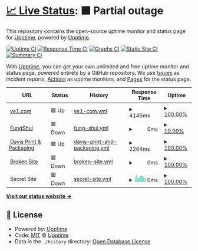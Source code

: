 # [📈 Live Status](https://demo.upptime.js.org): <!--live status--> **🟧 Partial outage**

This repository contains the open-source uptime monitor and status page for [Upptime](https://upptime.js.org), powered by [Upptime](https://github.com/upptime/upptime).

[![Uptime CI](https://github.com/koj-co/upptime/workflows/Uptime%20CI/badge.svg)](https://github.com/koj-co/upptime/actions?query=workflow%3A%22Uptime+CI%22)
[![Response Time CI](https://github.com/koj-co/upptime/workflows/Response%20Time%20CI/badge.svg)](https://github.com/koj-co/upptime/actions?query=workflow%3A%22Response+Time+CI%22)
[![Graphs CI](https://github.com/koj-co/upptime/workflows/Graphs%20CI/badge.svg)](https://github.com/koj-co/upptime/actions?query=workflow%3A%22Graphs+CI%22)
[![Static Site CI](https://github.com/koj-co/upptime/workflows/Static%20Site%20CI/badge.svg)](https://github.com/koj-co/upptime/actions?query=workflow%3A%22Static+Site+CI%22)
[![Summary CI](https://github.com/koj-co/upptime/workflows/Summary%20CI/badge.svg)](https://github.com/koj-co/upptime/actions?query=workflow%3A%22Summary+CI%22)

With [Upptime](https://upptime.js.org), you can get your own unlimited and free uptime monitor and status page, powered entirely by a GitHub repository. We use [Issues](https://github.com/upptime/upptime/issues) as incident reports, [Actions](https://github.com/upptime/upptime/actions) as uptime monitors, and [Pages](https://demo.upptime.js.org) for the status page.

<!--start: status pages-->
<!-- This summary is generated by Upptime (https://github.com/upptime/upptime) -->
<!-- Do not edit this manually, your changes will be overwritten -->
<!-- prettier-ignore -->
| URL | Status | History | Response Time | Uptime |
| --- | ------ | ------- | ------------- | ------ |
| <img alt="" src="https://favicons.githubusercontent.com/www.ve1.com" height="13"> [ve1.com](https://www.ve1.com) | 🟩 Up | [ve1-com.yml](https://github.com/mewmix/serverstats/commits/master/history/ve1-com.yml) | <details><summary><img alt="Response time graph" src="./graphs/ve1-com/response-time-week.png" height="20"> 4146ms</summary><br><a href="https://demo.upptime.js.org/history/ve1-com"><img alt="Response time 4146" src="https://img.shields.io/endpoint?url=https%3A%2F%2Fraw.githubusercontent.com%2Fmewmix%2Fserverstats%2Fmaster%2Fapi%2Fve1-com%2Fresponse-time.json"></a><br><a href="https://demo.upptime.js.org/history/ve1-com"><img alt="24-hour response time 4146" src="https://img.shields.io/endpoint?url=https%3A%2F%2Fraw.githubusercontent.com%2Fmewmix%2Fserverstats%2Fmaster%2Fapi%2Fve1-com%2Fresponse-time-day.json"></a><br><a href="https://demo.upptime.js.org/history/ve1-com"><img alt="7-day response time 4146" src="https://img.shields.io/endpoint?url=https%3A%2F%2Fraw.githubusercontent.com%2Fmewmix%2Fserverstats%2Fmaster%2Fapi%2Fve1-com%2Fresponse-time-week.json"></a><br><a href="https://demo.upptime.js.org/history/ve1-com"><img alt="30-day response time 4146" src="https://img.shields.io/endpoint?url=https%3A%2F%2Fraw.githubusercontent.com%2Fmewmix%2Fserverstats%2Fmaster%2Fapi%2Fve1-com%2Fresponse-time-month.json"></a><br><a href="https://demo.upptime.js.org/history/ve1-com"><img alt="1-year response time 4146" src="https://img.shields.io/endpoint?url=https%3A%2F%2Fraw.githubusercontent.com%2Fmewmix%2Fserverstats%2Fmaster%2Fapi%2Fve1-com%2Fresponse-time-year.json"></a></details> | <details><summary><a href="https://demo.upptime.js.org/history/ve1-com">100.00%</a></summary><a href="https://demo.upptime.js.org/history/ve1-com"><img alt="All-time uptime 100.00%" src="https://img.shields.io/endpoint?url=https%3A%2F%2Fraw.githubusercontent.com%2Fmewmix%2Fserverstats%2Fmaster%2Fapi%2Fve1-com%2Fuptime.json"></a><br><a href="https://demo.upptime.js.org/history/ve1-com"><img alt="24-hour uptime 100.00%" src="https://img.shields.io/endpoint?url=https%3A%2F%2Fraw.githubusercontent.com%2Fmewmix%2Fserverstats%2Fmaster%2Fapi%2Fve1-com%2Fuptime-day.json"></a><br><a href="https://demo.upptime.js.org/history/ve1-com"><img alt="7-day uptime 100.00%" src="https://img.shields.io/endpoint?url=https%3A%2F%2Fraw.githubusercontent.com%2Fmewmix%2Fserverstats%2Fmaster%2Fapi%2Fve1-com%2Fuptime-week.json"></a><br><a href="https://demo.upptime.js.org/history/ve1-com"><img alt="30-day uptime 100.00%" src="https://img.shields.io/endpoint?url=https%3A%2F%2Fraw.githubusercontent.com%2Fmewmix%2Fserverstats%2Fmaster%2Fapi%2Fve1-com%2Fuptime-month.json"></a><br><a href="https://demo.upptime.js.org/history/ve1-com"><img alt="1-year uptime 100.00%" src="https://img.shields.io/endpoint?url=https%3A%2F%2Fraw.githubusercontent.com%2Fmewmix%2Fserverstats%2Fmaster%2Fapi%2Fve1-com%2Fuptime-year.json"></a></details>
| <img alt="" src="https://favicons.githubusercontent.com/fungshui.us" height="13"> [FungShui](https://fungshui.us) | 🟥 Down | [fung-shui.yml](https://github.com/mewmix/serverstats/commits/master/history/fung-shui.yml) | <details><summary><img alt="Response time graph" src="./graphs/fung-shui/response-time-week.png" height="20"> 0ms</summary><br><a href="https://demo.upptime.js.org/history/fung-shui"><img alt="Response time 0" src="https://img.shields.io/endpoint?url=https%3A%2F%2Fraw.githubusercontent.com%2Fmewmix%2Fserverstats%2Fmaster%2Fapi%2Ffung-shui%2Fresponse-time.json"></a><br><a href="https://demo.upptime.js.org/history/fung-shui"><img alt="24-hour response time 0" src="https://img.shields.io/endpoint?url=https%3A%2F%2Fraw.githubusercontent.com%2Fmewmix%2Fserverstats%2Fmaster%2Fapi%2Ffung-shui%2Fresponse-time-day.json"></a><br><a href="https://demo.upptime.js.org/history/fung-shui"><img alt="7-day response time 0" src="https://img.shields.io/endpoint?url=https%3A%2F%2Fraw.githubusercontent.com%2Fmewmix%2Fserverstats%2Fmaster%2Fapi%2Ffung-shui%2Fresponse-time-week.json"></a><br><a href="https://demo.upptime.js.org/history/fung-shui"><img alt="30-day response time 0" src="https://img.shields.io/endpoint?url=https%3A%2F%2Fraw.githubusercontent.com%2Fmewmix%2Fserverstats%2Fmaster%2Fapi%2Ffung-shui%2Fresponse-time-month.json"></a><br><a href="https://demo.upptime.js.org/history/fung-shui"><img alt="1-year response time 0" src="https://img.shields.io/endpoint?url=https%3A%2F%2Fraw.githubusercontent.com%2Fmewmix%2Fserverstats%2Fmaster%2Fapi%2Ffung-shui%2Fresponse-time-year.json"></a></details> | <details><summary><a href="https://demo.upptime.js.org/history/fung-shui">19.99%</a></summary><a href="https://demo.upptime.js.org/history/fung-shui"><img alt="All-time uptime 19.99%" src="https://img.shields.io/endpoint?url=https%3A%2F%2Fraw.githubusercontent.com%2Fmewmix%2Fserverstats%2Fmaster%2Fapi%2Ffung-shui%2Fuptime.json"></a><br><a href="https://demo.upptime.js.org/history/fung-shui"><img alt="24-hour uptime 19.99%" src="https://img.shields.io/endpoint?url=https%3A%2F%2Fraw.githubusercontent.com%2Fmewmix%2Fserverstats%2Fmaster%2Fapi%2Ffung-shui%2Fuptime-day.json"></a><br><a href="https://demo.upptime.js.org/history/fung-shui"><img alt="7-day uptime 19.99%" src="https://img.shields.io/endpoint?url=https%3A%2F%2Fraw.githubusercontent.com%2Fmewmix%2Fserverstats%2Fmaster%2Fapi%2Ffung-shui%2Fuptime-week.json"></a><br><a href="https://demo.upptime.js.org/history/fung-shui"><img alt="30-day uptime 19.99%" src="https://img.shields.io/endpoint?url=https%3A%2F%2Fraw.githubusercontent.com%2Fmewmix%2Fserverstats%2Fmaster%2Fapi%2Ffung-shui%2Fuptime-month.json"></a><br><a href="https://demo.upptime.js.org/history/fung-shui"><img alt="1-year uptime 19.99%" src="https://img.shields.io/endpoint?url=https%3A%2F%2Fraw.githubusercontent.com%2Fmewmix%2Fserverstats%2Fmaster%2Fapi%2Ffung-shui%2Fuptime-year.json"></a></details>
| <img alt="" src="https://favicons.githubusercontent.com/store.davisprintandpack.com" height="13"> [Davis Print & Packaging](https://store.davisprintandpack.com) | 🟩 Up | [davis-print-and-packaging.yml](https://github.com/mewmix/serverstats/commits/master/history/davis-print-and-packaging.yml) | <details><summary><img alt="Response time graph" src="./graphs/davis-print-and-packaging/response-time-week.png" height="20"> 2264ms</summary><br><a href="https://demo.upptime.js.org/history/davis-print-and-packaging"><img alt="Response time 2264" src="https://img.shields.io/endpoint?url=https%3A%2F%2Fraw.githubusercontent.com%2Fmewmix%2Fserverstats%2Fmaster%2Fapi%2Fdavis-print-and-packaging%2Fresponse-time.json"></a><br><a href="https://demo.upptime.js.org/history/davis-print-and-packaging"><img alt="24-hour response time 2264" src="https://img.shields.io/endpoint?url=https%3A%2F%2Fraw.githubusercontent.com%2Fmewmix%2Fserverstats%2Fmaster%2Fapi%2Fdavis-print-and-packaging%2Fresponse-time-day.json"></a><br><a href="https://demo.upptime.js.org/history/davis-print-and-packaging"><img alt="7-day response time 2264" src="https://img.shields.io/endpoint?url=https%3A%2F%2Fraw.githubusercontent.com%2Fmewmix%2Fserverstats%2Fmaster%2Fapi%2Fdavis-print-and-packaging%2Fresponse-time-week.json"></a><br><a href="https://demo.upptime.js.org/history/davis-print-and-packaging"><img alt="30-day response time 2264" src="https://img.shields.io/endpoint?url=https%3A%2F%2Fraw.githubusercontent.com%2Fmewmix%2Fserverstats%2Fmaster%2Fapi%2Fdavis-print-and-packaging%2Fresponse-time-month.json"></a><br><a href="https://demo.upptime.js.org/history/davis-print-and-packaging"><img alt="1-year response time 2264" src="https://img.shields.io/endpoint?url=https%3A%2F%2Fraw.githubusercontent.com%2Fmewmix%2Fserverstats%2Fmaster%2Fapi%2Fdavis-print-and-packaging%2Fresponse-time-year.json"></a></details> | <details><summary><a href="https://demo.upptime.js.org/history/davis-print-and-packaging">100.00%</a></summary><a href="https://demo.upptime.js.org/history/davis-print-and-packaging"><img alt="All-time uptime 100.00%" src="https://img.shields.io/endpoint?url=https%3A%2F%2Fraw.githubusercontent.com%2Fmewmix%2Fserverstats%2Fmaster%2Fapi%2Fdavis-print-and-packaging%2Fuptime.json"></a><br><a href="https://demo.upptime.js.org/history/davis-print-and-packaging"><img alt="24-hour uptime 100.00%" src="https://img.shields.io/endpoint?url=https%3A%2F%2Fraw.githubusercontent.com%2Fmewmix%2Fserverstats%2Fmaster%2Fapi%2Fdavis-print-and-packaging%2Fuptime-day.json"></a><br><a href="https://demo.upptime.js.org/history/davis-print-and-packaging"><img alt="7-day uptime 100.00%" src="https://img.shields.io/endpoint?url=https%3A%2F%2Fraw.githubusercontent.com%2Fmewmix%2Fserverstats%2Fmaster%2Fapi%2Fdavis-print-and-packaging%2Fuptime-week.json"></a><br><a href="https://demo.upptime.js.org/history/davis-print-and-packaging"><img alt="30-day uptime 100.00%" src="https://img.shields.io/endpoint?url=https%3A%2F%2Fraw.githubusercontent.com%2Fmewmix%2Fserverstats%2Fmaster%2Fapi%2Fdavis-print-and-packaging%2Fuptime-month.json"></a><br><a href="https://demo.upptime.js.org/history/davis-print-and-packaging"><img alt="1-year uptime 100.00%" src="https://img.shields.io/endpoint?url=https%3A%2F%2Fraw.githubusercontent.com%2Fmewmix%2Fserverstats%2Fmaster%2Fapi%2Fdavis-print-and-packaging%2Fuptime-year.json"></a></details>
| <img alt="" src="https://favicons.githubusercontent.com/thissitedoesnotexist.com" height="13"> [Broken Site](https://thissitedoesnotexist.com) | 🟥 Down | [broken-site.yml](https://github.com/mewmix/serverstats/commits/master/history/broken-site.yml) | <details><summary><img alt="Response time graph" src="./graphs/broken-site/response-time-week.png" height="20"> 0ms</summary><br><a href="https://demo.upptime.js.org/history/broken-site"><img alt="Response time 0" src="https://img.shields.io/endpoint?url=https%3A%2F%2Fraw.githubusercontent.com%2Fmewmix%2Fserverstats%2Fmaster%2Fapi%2Fbroken-site%2Fresponse-time.json"></a><br><a href="https://demo.upptime.js.org/history/broken-site"><img alt="24-hour response time 0" src="https://img.shields.io/endpoint?url=https%3A%2F%2Fraw.githubusercontent.com%2Fmewmix%2Fserverstats%2Fmaster%2Fapi%2Fbroken-site%2Fresponse-time-day.json"></a><br><a href="https://demo.upptime.js.org/history/broken-site"><img alt="7-day response time 0" src="https://img.shields.io/endpoint?url=https%3A%2F%2Fraw.githubusercontent.com%2Fmewmix%2Fserverstats%2Fmaster%2Fapi%2Fbroken-site%2Fresponse-time-week.json"></a><br><a href="https://demo.upptime.js.org/history/broken-site"><img alt="30-day response time 0" src="https://img.shields.io/endpoint?url=https%3A%2F%2Fraw.githubusercontent.com%2Fmewmix%2Fserverstats%2Fmaster%2Fapi%2Fbroken-site%2Fresponse-time-month.json"></a><br><a href="https://demo.upptime.js.org/history/broken-site"><img alt="1-year response time 0" src="https://img.shields.io/endpoint?url=https%3A%2F%2Fraw.githubusercontent.com%2Fmewmix%2Fserverstats%2Fmaster%2Fapi%2Fbroken-site%2Fresponse-time-year.json"></a></details> | <details><summary><a href="https://demo.upptime.js.org/history/broken-site">100.00%</a></summary><a href="https://demo.upptime.js.org/history/broken-site"><img alt="All-time uptime 100.00%" src="https://img.shields.io/endpoint?url=https%3A%2F%2Fraw.githubusercontent.com%2Fmewmix%2Fserverstats%2Fmaster%2Fapi%2Fbroken-site%2Fuptime.json"></a><br><a href="https://demo.upptime.js.org/history/broken-site"><img alt="24-hour uptime 100.00%" src="https://img.shields.io/endpoint?url=https%3A%2F%2Fraw.githubusercontent.com%2Fmewmix%2Fserverstats%2Fmaster%2Fapi%2Fbroken-site%2Fuptime-day.json"></a><br><a href="https://demo.upptime.js.org/history/broken-site"><img alt="7-day uptime 100.00%" src="https://img.shields.io/endpoint?url=https%3A%2F%2Fraw.githubusercontent.com%2Fmewmix%2Fserverstats%2Fmaster%2Fapi%2Fbroken-site%2Fuptime-week.json"></a><br><a href="https://demo.upptime.js.org/history/broken-site"><img alt="30-day uptime 100.00%" src="https://img.shields.io/endpoint?url=https%3A%2F%2Fraw.githubusercontent.com%2Fmewmix%2Fserverstats%2Fmaster%2Fapi%2Fbroken-site%2Fuptime-month.json"></a><br><a href="https://demo.upptime.js.org/history/broken-site"><img alt="1-year uptime 100.00%" src="https://img.shields.io/endpoint?url=https%3A%2F%2Fraw.githubusercontent.com%2Fmewmix%2Fserverstats%2Fmaster%2Fapi%2Fbroken-site%2Fuptime-year.json"></a></details>
| <img alt="" src="https://favicons.githubusercontent.com/null" height="13"> Secret Site | 🟥 Down | [secret-site.yml](https://github.com/mewmix/serverstats/commits/master/history/secret-site.yml) | <details><summary><img alt="Response time graph" src="./graphs/secret-site/response-time-week.png" height="20"> 0ms</summary><br><a href="https://demo.upptime.js.org/history/secret-site"><img alt="Response time 0" src="https://img.shields.io/endpoint?url=https%3A%2F%2Fraw.githubusercontent.com%2Fmewmix%2Fserverstats%2Fmaster%2Fapi%2Fsecret-site%2Fresponse-time.json"></a><br><a href="https://demo.upptime.js.org/history/secret-site"><img alt="24-hour response time 0" src="https://img.shields.io/endpoint?url=https%3A%2F%2Fraw.githubusercontent.com%2Fmewmix%2Fserverstats%2Fmaster%2Fapi%2Fsecret-site%2Fresponse-time-day.json"></a><br><a href="https://demo.upptime.js.org/history/secret-site"><img alt="7-day response time 0" src="https://img.shields.io/endpoint?url=https%3A%2F%2Fraw.githubusercontent.com%2Fmewmix%2Fserverstats%2Fmaster%2Fapi%2Fsecret-site%2Fresponse-time-week.json"></a><br><a href="https://demo.upptime.js.org/history/secret-site"><img alt="30-day response time 0" src="https://img.shields.io/endpoint?url=https%3A%2F%2Fraw.githubusercontent.com%2Fmewmix%2Fserverstats%2Fmaster%2Fapi%2Fsecret-site%2Fresponse-time-month.json"></a><br><a href="https://demo.upptime.js.org/history/secret-site"><img alt="1-year response time 0" src="https://img.shields.io/endpoint?url=https%3A%2F%2Fraw.githubusercontent.com%2Fmewmix%2Fserverstats%2Fmaster%2Fapi%2Fsecret-site%2Fresponse-time-year.json"></a></details> | <details><summary><a href="https://demo.upptime.js.org/history/secret-site">100.00%</a></summary><a href="https://demo.upptime.js.org/history/secret-site"><img alt="All-time uptime 100.00%" src="https://img.shields.io/endpoint?url=https%3A%2F%2Fraw.githubusercontent.com%2Fmewmix%2Fserverstats%2Fmaster%2Fapi%2Fsecret-site%2Fuptime.json"></a><br><a href="https://demo.upptime.js.org/history/secret-site"><img alt="24-hour uptime 99.99%" src="https://img.shields.io/endpoint?url=https%3A%2F%2Fraw.githubusercontent.com%2Fmewmix%2Fserverstats%2Fmaster%2Fapi%2Fsecret-site%2Fuptime-day.json"></a><br><a href="https://demo.upptime.js.org/history/secret-site"><img alt="7-day uptime 100.00%" src="https://img.shields.io/endpoint?url=https%3A%2F%2Fraw.githubusercontent.com%2Fmewmix%2Fserverstats%2Fmaster%2Fapi%2Fsecret-site%2Fuptime-week.json"></a><br><a href="https://demo.upptime.js.org/history/secret-site"><img alt="30-day uptime 100.00%" src="https://img.shields.io/endpoint?url=https%3A%2F%2Fraw.githubusercontent.com%2Fmewmix%2Fserverstats%2Fmaster%2Fapi%2Fsecret-site%2Fuptime-month.json"></a><br><a href="https://demo.upptime.js.org/history/secret-site"><img alt="1-year uptime 100.00%" src="https://img.shields.io/endpoint?url=https%3A%2F%2Fraw.githubusercontent.com%2Fmewmix%2Fserverstats%2Fmaster%2Fapi%2Fsecret-site%2Fuptime-year.json"></a></details>

<!--end: status pages-->

[**Visit our status website →**](https://demo.upptime.js.org)

## 📄 License

- Powered by: [Upptime](https://github.com/upptime/upptime)
- Code: [MIT](./LICENSE) © [Upptime](https://upptime.js.org)
- Data in the `./history` directory: [Open Database License](https://opendatacommons.org/licenses/odbl/1-0/)
